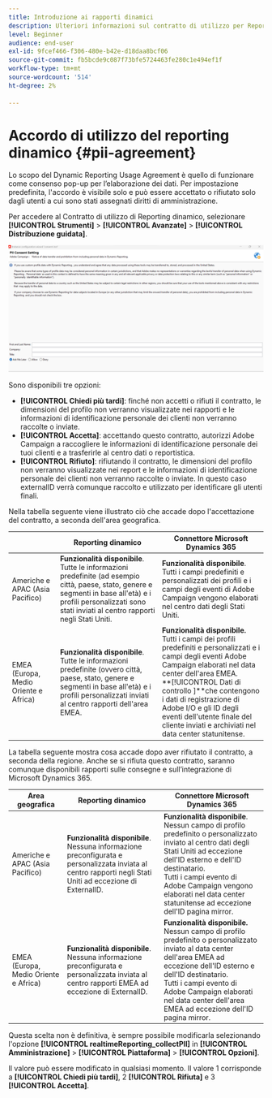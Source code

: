 ```yaml
---
title: Introduzione ai rapporti dinamici
description: Ulteriori informazioni sul contratto di utilizzo per Reporting dinamico
level: Beginner
audience: end-user
exl-id: 9fcef466-f306-480e-b42e-d18daa8bcf06
source-git-commit: fb5bcde9c087f73bfe5724463fe280c1e494ef1f
workflow-type: tm+mt
source-wordcount: '514'
ht-degree: 2%

---
```


# Accordo di utilizzo del reporting dinamico {#pii-agreement}

Lo scopo del Dynamic Reporting Usage Agreement è quello di funzionare come consenso pop-up per l’elaborazione dei dati. Per impostazione predefinita, l&#39;accordo è visibile solo e può essere accettato o rifiutato solo dagli utenti a cui sono stati assegnati diritti di amministrazione.

Per accedere al Contratto di utilizzo di Reporting dinamico, selezionare **[!UICONTROL Strumenti]** > **[!UICONTROL Avanzate]** > **[!UICONTROL Distribuzione guidata]**.

![](assets/pii-agreement.png)

Sono disponibili tre opzioni:

* **[!UICONTROL Chiedi più tardi]**: finché non accetti o rifiuti il contratto, le dimensioni del profilo non verranno visualizzate nei rapporti e le informazioni di identificazione personale dei clienti non verranno raccolte o inviate.
* **[!UICONTROL Accetta]**: accettando questo contratto, autorizzi Adobe Campaign a raccogliere le informazioni di identificazione personale dei tuoi clienti e a trasferirle al centro dati o reportistica.
* **[!UICONTROL Rifiuto]**: rifiutando il contratto, le dimensioni del profilo non verranno visualizzate nei report e le informazioni di identificazione personale dei clienti non verranno raccolte o inviate. In questo caso externalID verrà comunque raccolto e utilizzato per identificare gli utenti finali.

Nella tabella seguente viene illustrato ciò che accade dopo l&#39;accettazione del contratto, a seconda dell&#39;area geografica.

|  | Reporting dinamico | Connettore Microsoft Dynamics 365 |
|---|---|---|
| Americhe e APAC (Asia Pacifico) | **Funzionalità disponibile**. <br>Tutte le informazioni predefinite (ad esempio città, paese, stato, genere e segmenti in base all&#39;età) e i profili personalizzati sono stati inviati al centro rapporti negli Stati Uniti. | **Funzionalità disponibile**. <br>Tutti i campi predefiniti e personalizzati dei profili e i campi degli eventi di Adobe Campaign vengono elaborati nel centro dati degli Stati Uniti. |
| EMEA (Europa, Medio Oriente e Africa) | **Funzionalità disponibile**. <br>Tutte le informazioni predefinite (ovvero città, paese, stato, genere e segmenti in base all&#39;età) e i profili personalizzati inviati al centro rapporti dell&#39;area EMEA. | **Funzionalità disponibile.** <br>Tutti i campi dei profili predefiniti e personalizzati e i campi degli eventi Adobe Campaign elaborati nel data center dell&#39;area EMEA. <br>**[!UICONTROL Dati di controllo ]**che contengono i dati di registrazione di Adobe I/O e gli ID degli eventi dell&#39;utente finale del cliente inviati e archiviati nel data center statunitense. |

La tabella seguente mostra cosa accade dopo aver rifiutato il contratto, a seconda della regione. Anche se si rifiuta questo contratto, saranno comunque disponibili rapporti sulle consegne e sull’integrazione di Microsoft Dynamics 365.

| Area geografica | Reporting dinamico | Connettore Microsoft Dynamics 365 |
|---|---|---|
| Americhe e APAC (Asia Pacifico) | **Funzionalità disponibile**. <br> Nessuna informazione preconfigurata e personalizzata inviata al centro rapporti negli Stati Uniti ad eccezione di ExternalID. | **Funzionalità disponibile**. <br>Nessun campo di profilo predefinito o personalizzato inviato al centro dati degli Stati Uniti ad eccezione dell&#39;ID esterno e dell&#39;ID destinatario. <br>Tutti i campi evento di Adobe Campaign vengono elaborati nel data center statunitense ad eccezione dell&#39;ID pagina mirror. |
| EMEA (Europa, Medio Oriente e Africa) | **Funzionalità disponibile**. <br>Nessuna informazione preconfigurata e personalizzata inviata al centro rapporti EMEA ad eccezione di ExternalID. | **Funzionalità disponibile.** <br>Nessun campo di profilo predefinito o personalizzato inviato al data center dell&#39;area EMEA ad eccezione dell&#39;ID esterno e dell&#39;ID destinatario. <br>Tutti i campi evento di Adobe Campaign elaborati nel data center dell&#39;area EMEA ad eccezione dell&#39;ID pagina mirror. |

Questa scelta non è definitiva, è sempre possibile modificarla selezionando l&#39;opzione **[!UICONTROL realtimeReporting_collectPII]** in **[!UICONTROL Amministrazione]** > **[!UICONTROL Piattaforma]** > **[!UICONTROL Opzioni]**.

Il valore può essere modificato in qualsiasi momento. Il valore 1 corrisponde a **[!UICONTROL Chiedi più tardi]**, 2 **[!UICONTROL Rifiuta]** e 3 **[!UICONTROL Accetta]**.
